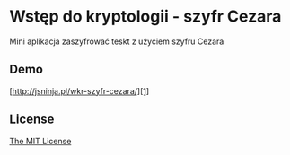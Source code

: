 # Wstęp do kryptologii - szyfr Cezara

Mini aplikacja zaszyfrować teskt z użyciem szyfru Cezara

## Demo

[http://jsninja.pl/wkr-szyfr-cezara/][1]

## License

[The MIT License][2]


[1]: http://jsninja.pl/wkr-szyfr-cezara/
[2]: http://piecioshka.mit-license.org/